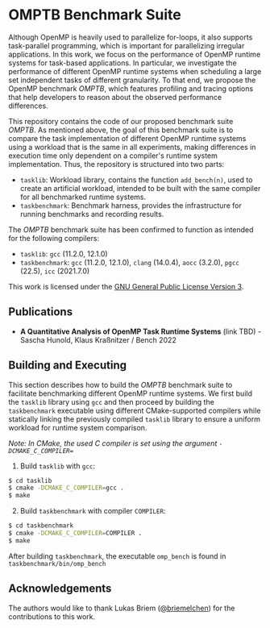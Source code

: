# OMPTB Benchmark Suite

Although OpenMP is heavily used to parallelize for-loops, it also supports
task-parallel programming, which is important for parallelizing irregular
applications. In this work, we focus on the performance of OpenMP runtime
systems for task-based applications. In particular, we investigate the
performance of different OpenMP runtime systems when scheduling a large set
independent tasks of different granularity. To that end, we propose the OpenMP
benchmark *OMPTB*, which features profiling and tracing options that help developers to
reason about the observed performance differences.  

This repository contains the code of our proposed benchmark suite *OMPTB*.  As
mentioned above, the goal of this benchmark suite is to compare the task
implementation of different OpenMP runtime systems using a workload that is the
same in all experiments, making differences in execution time only dependent on
a compiler's runtime system implementation. Thus, the repository is structured
into two parts:
- `tasklib`: Workload library, contains the function `add_bench(n)`, used to create an artificial workload, intended to be built with the same compiler for all benchmarked runtime systems.
- `taskbenchmark`: Benchmark harness, provides the infrastructure for running benchmarks and recording results.

The *OMPTB* benchmark suite has been confirmed to function as intended for the following compilers:
- `tasklib`: `gcc` (11.2.0, 12.1.0)
- `taskbenchmark`: `gcc` (11.2.0, 12.1.0), `clang` (14.0.4), `aocc` (3.2.0), `pgcc` (22.5), `icc` (2021.7.0)

This work is licensed under the [GNU General Public License Version 3](https://www.gnu.org/licenses/gpl-3.0.html).

## Publications

- **A Quantitative Analysis of OpenMP Task Runtime Systems** (link TBD) - Sascha Hunold, Klaus Kraßnitzer / Bench 2022 


## Building and Executing

This section describes how to build the *OMPTB* benchmark suite to facilitate
benchmarking different OpenMP runtime systems. We first build the `tasklib`
library using `gcc` and then proceed by building the `taskbenchmark` executable
using different CMake-supported compilers while statically linking the
previously compiled `tasklib` library to ensure a uniform workload for runtime
system comparison.

_Note: In CMake, the used C compiler is set using the argument `-DCMAKE_C_COMPILER=`_

1. Build `tasklib` with `gcc`:

```bash
$ cd tasklib
$ cmake -DCMAKE_C_COMPILER=gcc .
$ make
```

2. Build `taskbenchmark` with compiler `COMPILER`:


```bash
$ cd taskbenchmark
$ cmake -DCMAKE_C_COMPILER=COMPILER .
$ make
```

After building `taskbenchmark`, the executable `omp_bench` is found in `taskbenchmark/bin/omp_bench`

## Acknowledgements

The authors would like to thank Lukas Briem ([@briemelchen](https://github.com/briemelchen)) for the contributions to this work.
